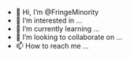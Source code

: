 - 👋 Hi, I’m @FringeMinority
- 👀 I’m interested in ...
- 🌱 I’m currently learning ...
- 💞️ I’m looking to collaborate on ...
- 📫 How to reach me ...

<!---
FringeMinority/FringeMinority is a ✨ special ✨ repository because its `README.md` (this file) appears on your GitHub profile.
You can click the Preview link to take a look at your changes.
--->
